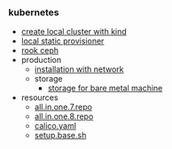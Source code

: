 ### kubernetes

* [create local cluster with kind](create.local.cluster.with.kind.md)
* [local static provisioner](local.static.provisioner.md)
* [rook ceph](rook.ceph.md)
* production
    + [installation with network](production/installation.with.network.md)
    + storage
        * [storage for bare metal machine](production/storage.for.bare.metal.machine.md)
* resources
    + [all.in.one.7.repo](resources/all.in.one.7.repo.md)
    + [all.in.one.8.repo](resources/all.in.one.8.repo.md)
    + [calico.yaml](resources/calico.yaml.md)
    + [setup.base.sh](resources/setup.base.sh.md)
